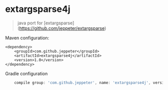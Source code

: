 # extargsparse4j 
>  java port for [extargsparse] (https://github.com/jeppeter/extargsparse)

Maven configuration:

    <dependency>
        <groupId>com.github.jeppeter</groupId>
        <artifactId>extargsparse4j</artifactId>
        <version>1.0</version>
    </dependency>

Gradle configuration

```groovy
    compile group: 'com.github.jeppeter', name: 'extargsparse4j', version: '1.0'
```

